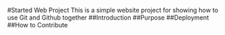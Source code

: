 #Started Web Project
This is a simple website project for showing how to use Git and Github together
##Introduction
##Purpose
##Deployment
##How to Contribute
